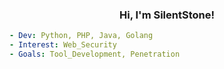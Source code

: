 <h3 align="center">Hi, I'm SilentStone!</h3>

```yaml
- Dev: Python, PHP, Java, Golang
- Interest: Web_Security
- Goals: Tool_Development, Penetration
```

